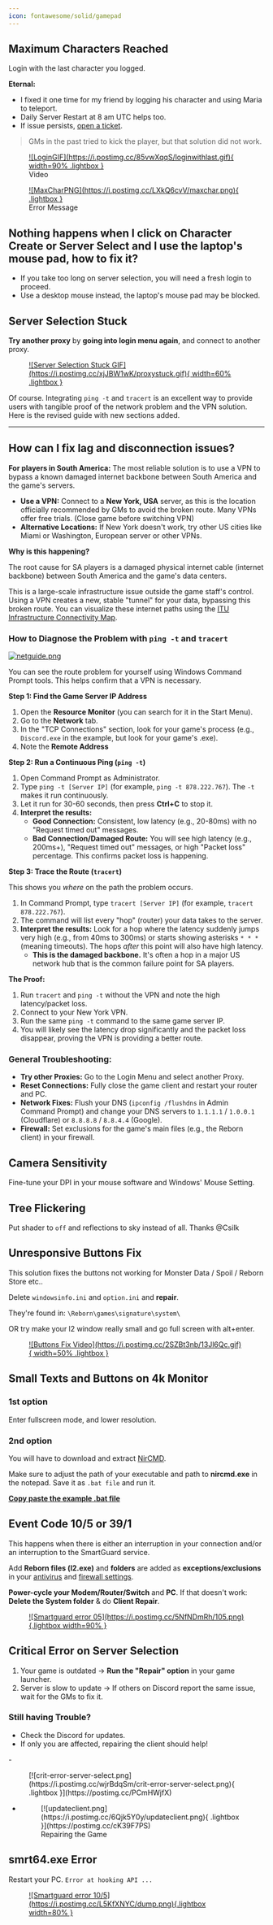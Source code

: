 ```yaml
---
icon: fontawesome/solid/gamepad
---
```


## Maximum Characters Reached

Login with the last character you logged.

**Eternal:**

- I fixed it one time for my friend by logging his character and using Maria to teleport.
- Daily Server Restart at 8 am UTC helps too.
- If issue persists, [open a ticket](https://l2reborn.org/support/).

> GMs in the past tried to kick the player, but that solution did not work.

<div class="grid cards" markdown>
<figure markdown="1">
<a href="https://postimg.cc/S2yWJtST">
![LoginGIF](https://i.postimg.cc/85vwXqqS/loginwithlast.gif){ width=90% .lightbox }
</a>
<figcaption>Video</figcaption>
</figure>



<figure markdown="1">
<a href="https://postimg.cc/zbBFxPsL">
![MaxCharPNG](https://i.postimg.cc/LXkQ6cvV/maxchar.png){ .lightbox }
</a> 
<figcaption>Error Message</figcaption>
</figure>
</div>

## Nothing happens when I click on Character Create or Server Select and I use the laptop's mouse pad, how to fix it?

- If you take too long on server selection, you will need a fresh login to proceed.
- Use a desktop mouse instead, the laptop's mouse pad may be blocked. 

## Server Selection Stuck

**Try another proxy** by **going into login menu again**, and connect to another proxy.
<figure markdown="1">
<a href="https://postimg.cc/Jt8TXM4n">
![Server Selection Stuck GIF](https://i.postimg.cc/xjJBW1wK/proxystuck.gif){ width=60% .lightbox }
</a>
</figure>

Of course. Integrating `ping -t` and `tracert` is an excellent way to provide users with tangible proof of the network problem and the VPN solution. Here is the revised guide with new sections added.

***

## How can I fix lag and disconnection issues?

**For players in South America:**
The most reliable solution is to use a VPN to bypass a known damaged internet backbone between South America and the game's servers.

*   **Use a VPN:** Connect to a **New York, USA** server, as this is the location officially recommended by GMs to avoid the broken route. Many VPNs offer free trials. (Close game before switching VPN)
*   **Alternative Locations:** If New York doesn't work, try other US cities like Miami or Washington, European server or other VPNs.

**Why is this happening?**

The root cause for SA players is a damaged physical internet cable (internet backbone) between South America and the game's data centers.

This is a large-scale infrastructure issue outside the game staff's control. Using a VPN creates a new, stable "tunnel" for your data, bypassing this broken route. You can visualize these internet paths using the [ITU Infrastructure Connectivity Map](https://bbmaps.itu.int/bbmaps/).


### **How to Diagnose the Problem with `ping -t` and `tracert`**

[![netguide.png](https://i.postimg.cc/65jB2MgX/netguide.png)](https://postimg.cc/nCDyNGnR)

You can see the route problem for yourself using Windows Command Prompt tools. This helps confirm that a VPN is necessary.

**Step 1: Find the Game Server IP Address**

1.  Open the **Resource Monitor** (you can search for it in the Start Menu).
2.  Go to the **Network** tab.
3.  In the "TCP Connections" section, look for your game's process (e.g., `Discord.exe` in the example, but look for your game's .exe).
4.  Note the **Remote Address** 

**Step 2: Run a Continuous Ping (`ping -t`)**

1.  Open Command Prompt as Administrator.
2.  Type `ping -t [Server IP]` (for example, `ping -t 878.222.767`). The `-t` makes it run continuously.
3.  Let it run for 30-60 seconds, then press **Ctrl+C** to stop it.
4.  **Interpret the results:**
    *   **Good Connection:** Consistent, low latency (e.g., 20-80ms) with no "Request timed out" messages.
    *   **Bad Connection/Damaged Route:** You will see high latency (e.g., 200ms+), "Request timed out" messages, or high "Packet loss" percentage. This confirms packet loss is happening.

**Step 3: Trace the Route (`tracert`)**

This shows you *where* on the path the problem occurs.

1.  In Command Prompt, type `tracert [Server IP]` (for example, `tracert 878.222.767`).
2.  The command will list every "hop" (router) your data takes to the server.
3.  **Interpret the results:** Look for a hop where the latency suddenly jumps very high (e.g., from 40ms to 300ms) or starts showing asterisks `* * *` (meaning timeouts). The hops *after* this point will also have high latency.
    *   **This is the damaged backbone.** It's often a hop in a major US network hub that is the common failure point for SA players.

**The Proof:**

1.  Run `tracert` and `ping -t` without the VPN and note the high latency/packet loss.
2.  Connect to your New York VPN.
3.  Run the same `ping -t` command to the same game server IP.
4.  You will likely see the latency drop significantly and the packet loss disappear, proving the VPN is providing a better route.

### **General Troubleshooting:**

*   **Try other Proxies:** Go to the Login Menu and select another Proxy.
*   **Reset Connections:** Fully close the game client and restart your router and PC.
*   **Network Fixes:** Flush your DNS (`ipconfig /flushdns` in Admin Command Prompt) and change your DNS servers to `1.1.1.1` / `1.0.0.1` (Cloudflare) or `8.8.8.8` / `8.8.4.4` (Google).
*   **Firewall:** Set exclusions for the game's main files (e.g., the Reborn client) in your firewall.

## Camera Sensitivity

Fine-tune your DPI in your mouse software and Windows' Mouse Setting.

## Tree Flickering
Put shader to `off` and reflections to sky instead of all.
Thanks @Csilk 



## Unresponsive Buttons Fix
This solution fixes the buttons not working for Monster Data / Spoil / Reborn Store etc..

Delete `windowsinfo.ini` and `option.ini` and **repair**.

They're found in: `\Reborn\games\signature\system\`

OR try make your l2 window really small and go full screen with alt+enter. 

<figure markdown="1">
<a href="https://postimg.cc/yD7dg1Qs">
![Buttons Fix Video](https://i.postimg.cc/2SZBt3nb/13Jl6Qc.gif){ width=50% .lightbox }
</a>
</figure>


## Small Texts and Buttons on 4k Monitor

### 1st option
Enter fullscreen mode, and lower resolution.

### 2nd option
You will have to download and extract [NirCMD](https://www.nirsoft.net/utils/nircmd.zip).

Make sure to adjust the path of your executable and path to **nircmd.exe** in the notepad. Save it as `.bat file` and run it.

[**Copy paste the example .bat file**](https://pastebin.com/raw/TgFE05vg)


## Event Code 10/5 or 39/1
This happens when there is either an interruption in your connection and/or an interruption to the SmartGuard service.

Add **Reborn files (l2.exe)** and **folders** are added as **exceptions/exclusions** in your [antivirus](https://youtu.be/1r93NtwZt4o) and [firewall settings](https://youtu.be/zijsJZionv0). 

**Power-cycle your Modem/Router/Switch** and **PC**. If that doesn't work: **Delete the System folder** & do **Client Repair**.

<figure markdown="span">
<a href="https://postimg.cc/14YQqDPB">
![Smartguard error 05](https://i.postimg.cc/5NfNDmRh/105.png){.lightbox width=90%  }
</a>
</figure>

## Critical Error on Server Selection

1. Your game is outdated → **Run the "Repair" option** in your game launcher.
2. Server is slow to update → If others on Discord report the same issue, wait for the GMs to fix it.

### Still having Trouble?
- Check the Discord for updates.
- If only you are affected, repairing the client should help!

<div class="grid cards" markdown>
- <figure markdown="span">
    [![crit-error-server-select.png](https://i.postimg.cc/wjrBdqSm/crit-error-server-select.png){ .lightbox }](https://postimg.cc/PCmHWjfX)
    </figure>

- <figure markdown="span">
    [![updateclient.png](https://i.postimg.cc/6Qjk5Y0y/updateclient.png){ .lightbox }](https://postimg.cc/cK39F7PS)
    <figcaption>Repairing the Game</figcaption>
    </figure>
</div>


## smrt64.exe Error
Restart your PC. `Error at hooking API ...`
<figure markdown="span">
<a href="https://postimg.cc/CB7drC4k">
![Smartguard error 10/5](https://i.postimg.cc/L5KfXNYC/dump.png){.lightbox width=80%  }
</a>
</figure>

